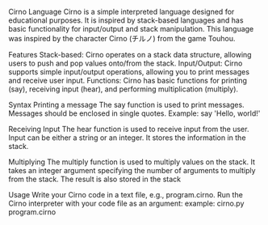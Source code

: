 Cirno Language
  Cirno is a simple interpreted language designed for educational purposes. It is inspired by stack-based languages and has basic functionality for input/output and stack manipulation. This language was inspired by the character Cirno (チルノ) from the game Touhou.

Features
  Stack-based: Cirno operates on a stack data structure, allowing users to push and pop values onto/from the stack.
  Input/Output: Cirno supports simple input/output operations, allowing you to print messages and receive user input. 
  Functions: Cirno has basic functions for printing (say), receiving input (hear), and performing multiplication (multiply).

Syntax
Printing a message
  The say function is used to print messages. Messages should be enclosed in single quotes.
  Example:
    say 'Hello, world!'
    
Receiving Input
  The hear function is used to receive input from the user. Input can be either a string or an integer. It stores the information in the stack.
  
Multiplying
  The multiply function is used to multiply values on the stack. It takes an integer argument specifying the number of arguments to multiply from the stack.
  The result is also stored in the stack

Usage 
  Write your Cirno code in a text file, e.g., program.cirno.
  Run the Cirno interpreter with your code file as an argument:
  example:
    cirno.py program.cirno

